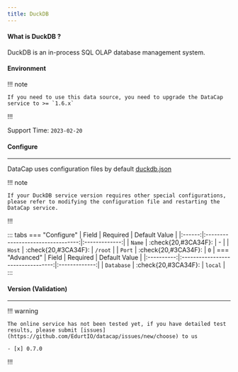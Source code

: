 ```yaml
---
title: DuckDB
---
```


#### What is DuckDB ?

DuckDB is an in-process SQL OLAP database management system.

#### Environment

!!! note

    If you need to use this data source, you need to upgrade the DataCap service to >= `1.6.x`

!!!

Support Time: `2023-02-20`

#### Configure

---

DataCap uses configuration files by default [duckdb.json](https://github.com/EdurtIO/datacap/blob/develop/server/src/main/etc/conf/plugins/jdbc/duckdb.json)

!!! note

    If your DuckDB service version requires other special configurations, please refer to modifying the configuration file and restarting the DataCap service.

!!!

::: tabs
    === "Configure"
        | Field  |             Required              | Default Value |
        |:------:|:---------------------------------:|:-------------:|
        | `Name` | :check{20,#3CA34F}:  |       \-       |
        | `Host` | :check{20,#3CA34F}: |  `/root`  |
        | `Port` | :check{20,#3CA34F}: |     `0`    |
    === "Advanced"
        |   Field    |             Required              | Default Value |
        |:----------:|:---------------------------------:|:-------------:|
        | `Database` | :check{20,#3CA34F}: |    `local`    |
:::

#### Version (Validation)

---

!!! warning

    The online service has not been tested yet, if you have detailed test results, please submit [issues](https://github.com/EdurtIO/datacap/issues/new/choose) to us

    - [x] 0.7.0

!!!